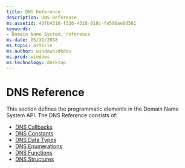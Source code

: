 ```yaml
---
title: DNS Reference
description: DNS Reference
ms.assetid: 4dfb4310-f326-4318-918c-fe596ae0d561
keywords:
- Domain Name System, reference
ms.date: 05/31/2018
ms.topic: article
ms.author: windowssdkdev
ms.prod: windows
ms.technology: desktop
---
```


# DNS Reference

This section defines the programmatic elements in the Domain Name System API. The DNS Reference consists of:

-   [DNS Callbacks](dns-callbacks.md)
-   [DNS Constants](dns-constants.md)
-   [DNS Data Types](dns-data-types.md)
-   [DNS Enumerations](dns-enumerations.md)
-   [DNS Functions](dns-functions.md)
-   [DNS Structures](dns-structures.md)

 

 




